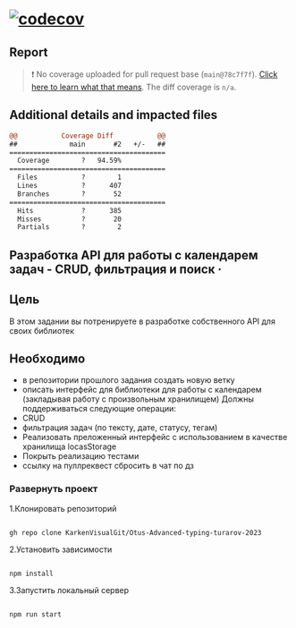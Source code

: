 # [![codecov](https://codecov.io/gh/KarkenVisualGit/Otus-Advanced-typing-turarov-2023/graph/badge.svg?token=izppGKtvSy)](https://codecov.io/gh/KarkenVisualGit/Otus-Advanced-typing-turarov-2023/tree/CRUD-API)

## Report

> :exclamation: No coverage uploaded for pull request base (`main@78c7f7f`). [Click here to learn what that means](https://docs.codecov.io/docs/error-reference?utm_medium=referral&utm_source=github&utm_content=checks&utm_campaign=pr+comments&utm_term=Karken+Turarov#section-missing-base-commit). The diff coverage is `n/a`.

## Additional details and impacted files

```diff
@@           Coverage Diff           @@
##             main       #2   +/-   ##
=======================================
  Coverage        ?   94.59%
=======================================
  Files           ?        1
  Lines           ?      407
  Branches        ?       52
=======================================
  Hits            ?      385
  Misses          ?       20
  Partials        ?        2

```

## Разработка API для работы с календарем задач - CRUD, фильтрация и поиск &middot;

## Цель

В этом задании вы потренируете в разработке собственного API для своих библиотек

## Необходимо

- в репозитории прошлого задания создать новую ветку
- описать интерфейс для библиотеки для работы с календарем (закладывая работу с произвольным хранилищем) Должны поддерживаться следующие операции:
- CRUD
- фильтрация задач (по тексту, дате, статусу, тегам)
- Реализовать преложенный интерфейс с использованием в качестве хранилища locasStorage
- Покрыть реализацию тестами
- ссылку на пуллреквест сбросить в чат по дз

### Развернуть проект

1.Клонировать репозиторий

```shell

gh repo clone KarkenVisualGit/Otus-Advanced-typing-turarov-2023

```

2.Установить зависимости

```shell

npm install

```

3.Запустить локальный сервер

```shell

npm run start
```
